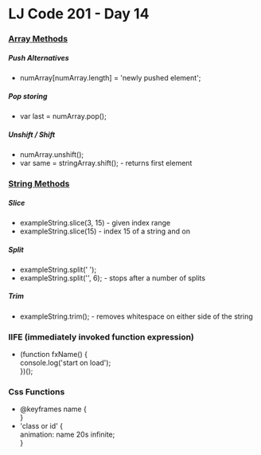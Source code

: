 # LJ Code 201 - Day 14

### <u>Array Methods</u>

##### Push Alternatives
- numArray[numArray.length] = 'newly pushed element';

##### Pop storing
- var last = numArray.pop();

##### Unshift / Shift
- numArray.unshift();
- var same = stringArray.shift(); - returns first element

### <u>String Methods</u>

##### Slice
- exampleString.slice(3, 15) - given index range
- exampleString.slice(15) - index 15 of a string and on

##### Split
- exampleString.split(' ');
- exampleString.split('', 6); - stops after a number of splits

##### Trim
- exampleString.trim(); - removes whitespace on either side of the string

### IIFE (immediately invoked function expression)
- (function fxName() { </br>
    console.log('start on load'); </br>
  })();

### Css Functions
- @keyframes name {</br>
}
- 'class or id' { </br>
  animation: name 20s infinite; </br>
}
